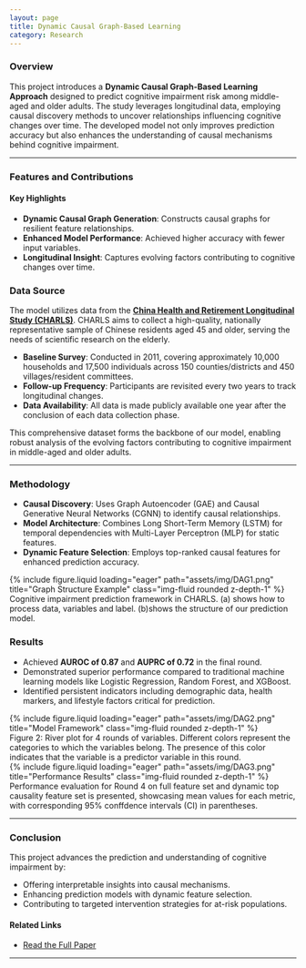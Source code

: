 ```yaml
---
layout: page
title: Dynamic Causal Graph-Based Learning
category: Research
---
```


### Overview

This project introduces a **Dynamic Causal Graph-Based Learning Approach** designed to predict cognitive impairment risk among middle-aged and older adults. The study leverages longitudinal data, employing causal discovery methods to uncover relationships influencing cognitive changes over time. The developed model not only improves prediction accuracy but also enhances the understanding of causal mechanisms behind cognitive impairment.

---

### Features and Contributions

#### Key Highlights
- **Dynamic Causal Graph Generation**: Constructs causal graphs for resilient feature relationships.
- **Enhanced Model Performance**: Achieved higher accuracy with fewer input variables.
- **Longitudinal Insight**: Captures evolving factors contributing to cognitive changes over time.

### Data Source

The model utilizes data from the **[China Health and Retirement Longitudinal Study (CHARLS)](https://charls.pku.edu.cn/en/)**. CHARLS aims to collect a high-quality, nationally representative sample of Chinese residents aged 45 and older, serving the needs of scientific research on the elderly.
- **Baseline Survey**: Conducted in 2011, covering approximately 10,000 households and 17,500 individuals across 150 counties/districts and 450 villages/resident committees.
- **Follow-up Frequency**: Participants are revisited every two years to track longitudinal changes.
- **Data Availability**: All data is made publicly available one year after the conclusion of each data collection phase.

This comprehensive dataset forms the backbone of our model, enabling robust analysis of the evolving factors contributing to cognitive impairment in middle-aged and older adults.

---

### Methodology

- **Causal Discovery**: Uses Graph Autoencoder (GAE) and Causal Generative Neural Networks (CGNN) to identify causal relationships.
- **Model Architecture**: Combines Long Short-Term Memory (LSTM) for temporal dependencies with Multi-Layer Perceptron (MLP) for static features.
- **Dynamic Feature Selection**: Employs top-ranked causal features for enhanced prediction accuracy.

<div class="mt-3">
    {% include figure.liquid loading="eager" path="assets/img/DAG1.png" title="Graph Structure Example" class="img-fluid rounded z-depth-1" %}
</div>
<div class="caption">
    Cognitive impairment prediction framework in CHARLS. (a) shows how to process data, variables and label. (b)shows the structure of our prediction model.
</div>

### Results

- Achieved **AUROC of 0.87** and **AUPRC of 0.72** in the final round.
- Demonstrated superior performance compared to traditional machine learning models like Logistic Regression, Random Forest, and XGBoost.
- Identified persistent indicators including demographic data, health markers, and lifestyle factors critical for prediction.


<div class="mt-3">
    {% include figure.liquid loading="eager" path="assets/img/DAG2.png" title="Model Framework" class="img-fluid rounded z-depth-1" %}
</div>
<div class="caption">
    Figure 2: River plot for 4 rounds of variables. Different colors represent the categories to which the variables belong. The presence of this color indicates that the variable is a predictor variable in this round.
</div>

<div class="mt-3">
    {% include figure.liquid loading="eager" path="assets/img/DAG3.png" title="Performance Results" class="img-fluid rounded z-depth-1" %}
</div>
<div class="caption">
    Performance evaluation for Round 4 on full feature set and dynamic top causality feature set is presented, showcasing mean values for each metric, with corresponding 95% conffdence intervals (CI) in parentheses. 
</div>

---

### Conclusion

This project advances the prediction and understanding of cognitive impairment by:
- Offering interpretable insights into causal mechanisms.
- Enhancing prediction models with dynamic feature selection.
- Contributing to targeted intervention strategies for at-risk populations.

#### Related Links
- [Read the Full Paper](https://escholarship.org/uc/item/1gm9n38h)

---


